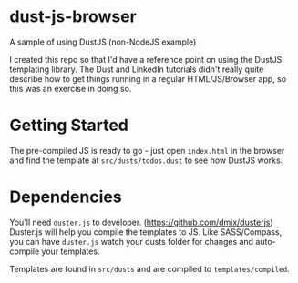 dust-js-browser
===============

A sample of using DustJS (non-NodeJS example)

I created this repo so that I'd have a reference point on using the DustJS templating library.  The Dust and LinkedIn tutorials didn't really quite describe how to get things running in a regular HTML/JS/Browser app, so this was an exercise in doing so.

# Getting Started

The pre-compiled JS is ready to go - just open `index.html` in the browser and find the template at `src/dusts/todos.dust` to see how DustJS works.

# Dependencies

You'll need `duster.js` to developer. (https://github.com/dmix/dusterjs)   Duster.js will help you compile the templates to JS.  Like SASS/Compass, you can have `duster.js` watch your dusts folder for changes and auto-compile your templates.

Templates are found in `src/dusts` and are compiled to `templates/compiled`.
